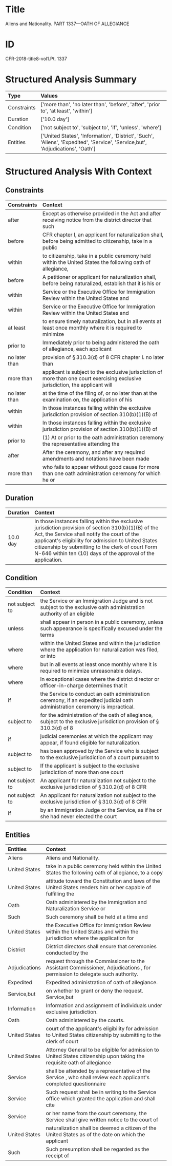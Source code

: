 # Title

 Aliens and Nationality. PART 1337—OATH OF ALLEGIANCE


# ID

 CFR-2018-title8-vol1.Pt. 1337


# Structured Analysis Summary

| Type        | Values                                                                                                                         |
|:------------|:-------------------------------------------------------------------------------------------------------------------------------|
| Constraints | ['more than', 'no later than', 'before', 'after', 'prior to', 'at least', 'within']                                            |
| Duration    | ['10.0 day']                                                                                                                   |
| Condition   | ['not subject to', 'subject to', 'if', 'unless', 'where']                                                                      |
| Entities    | ['United States', 'Information', 'District', 'Such', 'Aliens', 'Expedited', 'Service', 'Service,but', 'Adjudications', 'Oath'] |


# Structured Analysis With Context

 


## Constraints

| Constraints   | Context                                                                                                                         |
|:--------------|:--------------------------------------------------------------------------------------------------------------------------------|
| after         | Except as otherwise provided in the Act and  after receiving notice from the district director that such                        |
| before        | CFR chapter I, an applicant for naturalization shall, before being admitted to citizenship, take in a public                    |
| within        | to citizenship, take in a public ceremony held within the United States the following oath of allegiance,                       |
| before        | A petitioner or applicant for naturalization shall,  before being naturalized, establish that it is his or                      |
| within        | Service or the Executive Office for Immigration Review within  the United States and                                            |
| within        | Service or the Executive Office for Immigration Review within  the United States and                                            |
| at least      | to ensure timely naturalization, but in all events at least once monthly where it is required to minimize                       |
| prior to      | Immediately  prior to being administered the oath of allegiance, each applicant                                                 |
| no later than | provision of &#167;&#8201;310.3(d) of 8 CFR chapter I. no later than                                                            |
| more than     | applicant is subject to the exclusive jurisdiction of more than one court exercising exclusive jurisdiction, the applicant will |
| no later than | at the time of the filing of, or no later than at the examination on, the application of his                                    |
| within        | In those instances falling  within the exclusive jurisdiction provision of section 310(b)(1)(B) of                              |
| within        | In those instances falling  within the exclusive jurisdiction provision of section 310(b)(1)(B) of                              |
| prior to      | (1) At or  prior to the oath administration ceremony the representative attending the                                           |
| after         | After the ceremony, and  after any required amendments and notations have been made                                             |
| more than     | who fails to appear without good cause for more than one oath administration ceremony for which he or                           |


## Duration

| Duration   | Context                                                                                                                                                                                                                                                                                                                         |
|:-----------|:--------------------------------------------------------------------------------------------------------------------------------------------------------------------------------------------------------------------------------------------------------------------------------------------------------------------------------|
| 10.0 day   | In those instances falling within the exclusive jurisdiction provision of section 310(b)(1)(B) of the Act, the Service shall notify the court of the applicant's eligibility for admission to United States citizenship by submitting to the clerk of court Form N-646 within ten (10) days of the approval of the application. |


## Condition

| Condition      | Context                                                                                                                         |
|:---------------|:--------------------------------------------------------------------------------------------------------------------------------|
| not subject to | the Service or an Immigration Judge and is not subject to the exclusive oath administration authority of an eligible            |
| unless         | shall appear in person in a public ceremony, unless such appearance is specifically excused under the terms                     |
| where          | within the United States and within the jurisdiction where the application for naturalization was filed, or into                |
| where          | but in all events at least once monthly where  it is required to minimize unreasonable delays.                                  |
| where          | In exceptional cases  where the district director or officer-in-charge determines that it                                       |
| if             | the Service to conduct an oath administration ceremony, if  an expedited judicial oath administration ceremony is impractical.  |
| subject to     | for the administration of the oath of allegiance, subject to the exclusive jurisdiction provision of &#167;&#8201;310.3(d) of 8 |
| if             | judicial ceremonies at which the applicant may appear, if  found eligible for naturalization.                                   |
| subject to     | has been approved by the Service who is subject to the exclusive jurisdiction of a court pursuant to                            |
| subject to     | If the applicant is  subject to the exclusive jurisdiction of more than one court                                               |
| not subject to | An applicant for naturalization  not subject to the exclusive jurisdiction of &#167;&#8201;310.2(d) of 8 CFR                    |
| not subject to | An applicant for naturalization  not subject to the exclusive jurisdiction of &#167;&#8201;310.3(d) of 8 CFR                    |
| if             | by an Immigration Judge or the Service, as if he or she had never elected the court                                             |


## Entities

| Entities      | Context                                                                                                                    |
|:--------------|:---------------------------------------------------------------------------------------------------------------------------|
| Aliens        | Aliens  and Nationality.                                                                                                   |
| United States | take in a public ceremony held within the United States the following oath of allegiance, to a copy                        |
| United States | attitude toward the Constitution and laws of the United States renders him or her capable of fulfilling the                |
| Oath          | Oath administered by the Immigration and Naturalization Service or                                                         |
| Such          | Such ceremony shall be held at a time and                                                                                  |
| United States | the Executive Office for Immigration Review within the United States and within the jurisdiction where the application for |
| District      | District directors shall ensure that ceremonies conducted by the                                                           |
| Adjudications | request through the Commissioner to the Assistant Commissioner, Adjudications , for permission to delegate such authority. |
| Expedited     | Expedited  administration of oath of allegiance.                                                                           |
| Service,but   | on whether to grant or deny the request. Service,but                                                                       |
| Information   | Information  and assignment of individuals under exclusive jurisdiction.                                                   |
| Oath          | Oath  administered by the courts.                                                                                          |
| United States | court of the applicant's eligibility for admission to United States citizenship by submitting to the clerk of court        |
| United States | Attorney General to be eligible for admission to United States citizenship upon taking the requisite oath of allegiance    |
| Service       | shall be attended by a representative of the Service , who shall review each applicant's completed questionnaire           |
| Service       | Such request shall be in writing to the  Service office which granted the application and shall cite                       |
| Service       | or her name from the court ceremony, the Service shall give written notice to the court of                                 |
| United States | naturalization shall be deemed a citizen of the United States as of the date on which the applicant                        |
| Such          | Such presumption shall be regarded as the receipt of                                                                       |


